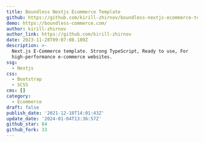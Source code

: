 ```yaml
---
title: Boundless Nextjs Ecommerce Template
github: https://github.com/kirill-zhirnov/boundless-nextjs-ecommerce-template
demo: https://boundless-commerce.com/
author: kirill-zhirnov
author_link: https://github.com/kirill-zhirnov
date: 2023-11-28T09:07:08.180Z
description: >-
  Next.js E-Commerce template. Strong TypeScript, Ready to use, For
  high-performance e-commerce websites.
ssg:
  - Nextjs
css:
  - Bootstrap
  - SCSS
cms: []
category:
  - Ecommerce
draft: false
publish_date: '2021-12-10T14:01:43Z'
update_date: '2024-01-04T13:36:57Z'
github_star: 84
github_fork: 33
---
```

